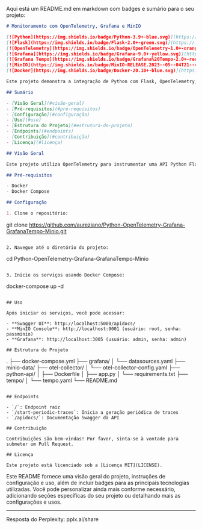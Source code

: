 Aqui está um README.md em markdown com badges e sumário para o seu projeto:

```markdown
# Monitoramento com OpenTelemetry, Grafana e MinIO

[![Python](https://img.shields.io/badge/Python-3.9+-blue.svg)](https://www.python.org/downloads/)
[![Flask](https://img.shields.io/badge/Flask-2.0+-green.svg)](https://flask.palletsprojects.com/)
[![OpenTelemetry](https://img.shields.io/badge/OpenTelemetry-1.0+-orange.svg)](https://opentelemetry.io/)
[![Grafana](https://img.shields.io/badge/Grafana-9.0+-yellow.svg)](https://grafana.com/)
[![Grafana Tempo](https://img.shields.io/badge/Grafana%20Tempo-2.0+-red.svg)](https://grafana.com/oss/tempo/)
[![MinIO](https://img.shields.io/badge/MinIO-RELEASE.2023--05--04T21--44--30Z-blue.svg)](https://min.io/)
[![Docker](https://img.shields.io/badge/Docker-20.10+-blue.svg)](https://www.docker.com/)

Este projeto demonstra a integração de Python com Flask, OpenTelemetry, Grafana, Grafana Tempo e MinIO para criar um sistema de monitoramento e rastreamento distribuído.

## Sumário

- [Visão Geral](#visão-geral)
- [Pré-requisitos](#pré-requisitos)
- [Configuração](#configuração)
- [Uso](#uso)
- [Estrutura do Projeto](#estrutura-do-projeto)
- [Endpoints](#endpoints)
- [Contribuição](#contribuição)
- [Licença](#licença)

## Visão Geral

Este projeto utiliza OpenTelemetry para instrumentar uma API Python Flask, enviando dados de telemetria para o Grafana Tempo através do OpenTelemetry Collector. O MinIO é usado como armazenamento de objetos compatível com S3 para o Grafana Tempo.

## Pré-requisitos

- Docker
- Docker Compose

## Configuração

1. Clone o repositório:
   ```
   git clone https://github.com/aureziano/Python-OpenTelemetry-Grafana-GrafanaTempo-Minio.git
   ```

2. Navegue até o diretório do projeto:
   ```
   cd Python-OpenTelemetry-Grafana-GrafanaTempo-Minio
   ```

3. Inicie os serviços usando Docker Compose:
   ```
   docker-compose up -d
   ```

## Uso

Após iniciar os serviços, você pode acessar:

- **Swagger UI**: http://localhost:5000/apidocs/
- **MinIO Console**: http://localhost:9001 (usuário: root, senha: passminio)
- **Grafana**: http://localhost:3005 (usuário: admin, senha: admin)

## Estrutura do Projeto

```
.
├── docker-compose.yml
├── grafana/
│   └── datasources.yaml
├── minio-data/
├── otel-collector/
│   └── otel-collector-config.yaml
├── python-api/
│   ├── Dockerfile
│   ├── app.py
│   └── requirements.txt
├── tempo/
│   └── tempo.yaml
└── README.md
```

## Endpoints

- `/`: Endpoint raiz
- `/start-periodic-traces`: Inicia a geração periódica de traces
- `/apidocs/`: Documentação Swagger da API

## Contribuição

Contribuições são bem-vindas! Por favor, sinta-se à vontade para submeter um Pull Request.

## Licença

Este projeto está licenciado sob a [Licença MIT](LICENSE).
```

Este README fornece uma visão geral do projeto, instruções de configuração e uso, além de incluir badges para as principais tecnologias utilizadas. Você pode personalizar ainda mais conforme necessário, adicionando seções específicas do seu projeto ou detalhando mais as configurações e usos.

---
Resposta do Perplexity: pplx.ai/share